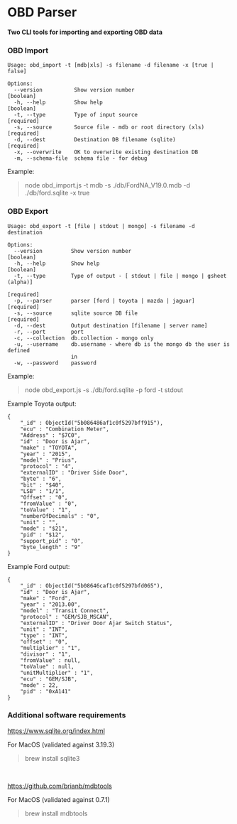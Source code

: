 # OBD Parser


**Two CLI tools for importing and exporting OBD data**

### OBD Import

```
Usage: obd_import -t [mdb|xls] -s filename -d filename -x [true | false]

Options:
  --version          Show version number                               [boolean]
  -h, --help         Show help                                         [boolean]
  -t, --type         Type of input source                             [required]
  -s, --source       Source file - mdb or root directory (xls)        [required]
  -d, --dest         Destination DB filename (sqlite)                 [required]
  -x, --overwrite    OK to overwrite existing destination DB
  -m, --schema-file  schema file - for debug
```
Example:


> node obd_import.js -t mdb -s ./db/FordNA_V19.0.mdb -d ./db/ford.sqlite -x true 


### OBD Export

```
Usage: obd_export -t [file | stdout | mongo] -s filename -d destination

Options:
  --version         Show version number                                [boolean]
  -h, --help        Show help                                          [boolean]
  -t, --type        Type of output - [ stdout | file | mongo | gsheet (alpha)]
                                                                      [required]
  -p, --parser      parser [ford | toyota | mazda | jaguar]           [required]
  -s, --source      sqlite source DB file                             [required]
  -d, --dest        Output destination [filename | server name]
  -r, --port        port
  -c, --collection  db.collection - mongo only
  -u, --username    db.username - where db is the mongo db the user is defined
                    in
  -w, --password    password
```
Example:


> node obd_export.js -s ./db/ford.sqlite -p ford -t stdout 

Example Toyota output:

```
{
	"_id" : ObjectId("5b086486af1c0f5297bff915"),
	"ecu" : "Combination Meter",
	"Address" : "$7C0",
	"id" : "Door is Ajar",
	"make" : "TOYOTA",
	"year" : "2015",
	"model" : "Prius",
	"protocol" : "4",
	"externalID" : "Driver Side Door",
	"byte" : "6",
	"bit" : "$40",
	"LSB" : "1/1",
	"Offset" : "0",
	"fromValue" : "0",
	"toValue" : "1",
	"numberOfDecimals" : "0",
	"unit" : "",
	"mode" : "$21",
	"pid" : "$12",
	"support_pid" : "0",
	"byte_length" : "9"
}
```

Example Ford output:

```
{
	"_id" : ObjectId("5b08646caf1c0f5297bfd065"),
	"id" : "Door is Ajar",
	"make" : "Ford",
	"year" : "2013.00",
	"model" : "Transit Connect",
	"protocol" : "GEM/SJB_MSCAN",
	"externalID" : "Driver Door Ajar Switch Status",
	"unit" : "INT",
	"type" : "INT",
	"offset" : "0",
	"multiplier" : "1",
	"divisor" : "1",
	"fromValue" : null,
	"toValue" : null,
	"unitMultiplier" : "1",
	"ecu" : "GEM/SJB",
	"mode" : 22,
	"pid" : "0xA141"
}
```

### Additional software requirements


https://www.sqlite.org/index.html

For MacOS (validated against 3.19.3)

>brew install sqlite3

<br>

https://github.com/brianb/mdbtools

For MacOS (validated against 0.7.1) 

>brew install mdbtools

<br>





